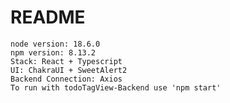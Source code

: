 # README

    node version: 18.6.0
    npm version: 8.13.2
    Stack: React + Typescript
    UI: ChakraUI + SweetAlert2
    Backend Connection: Axios
    To run with todoTagView-Backend use 'npm start'
        

